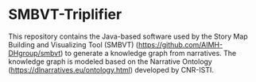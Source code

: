 # SMBVT-Triplifier

This repository contains the Java-based software used by the Story Map Building and Visualizing Tool (SMBVT) (https://github.com/AIMH-DHgroup/smbvt) to generate a knowledge graph from narratives. The knowledge graph is modeled based on the Narrative Ontology (https://dlnarratives.eu/ontology.html) developed by CNR-ISTI.
